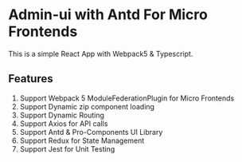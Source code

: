# Admin-ui with Antd For Micro Frontends

This is a simple React App with Webpack5 & Typescript.

## Features
1. Support Webpack 5 ModuleFederationPlugin for Micro Frontends
2. Support Dynamic zip component loading
3. Support Dynamic Routing
4. Support Axios for API calls
5. Support Antd & Pro-Components UI Library
6. Support Redux for State Management
7. Support Jest for Unit Testing
